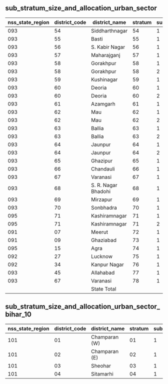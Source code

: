 ## sub_stratum_size_and_allocation_urban_sector
| nss_state_region | district_code | district_name | stratum | sub_stratum | size_zst | central_sample | state_sample |
|---|---|---|---|---|---|---|---|
| 093 | 54 | Siddharthnagar | 54 | 1 | 200 | 2 | 2 |
| 093 | 55 | Basti | 55 | 1 | 200 | 2 | 2 |
| 093 | 56 | S. Kabir Nagar | 56 | 1 | 170 | 2 | 2 |
| 093 | 57 | Maharajganj | 57 | 1 | 210 | 2 | 2 |
| 093 | 58 | Gorakhpur | 58 | 1 | 257 | 2 | 2 |
| 093 | 58 | Gorakhpur | 58 | 2 | 1096 | 6 | 6 |
| 093 | 59 | Kushinagar | 59 | 1 | 260 | 2 | 2 |
| 093 | 60 | Deoria | 60 | 1 | 280 | 2 | 2 |
| 093 | 60 | Deoria | 60 | 2 | 169 | 2 | 2 |
| 093 | 61 | Azamgarh | 61 | 1 | 492 | 4 | 4 |
| 093 | 62 | Mau | 62 | 1 | 315 | 2 | 2 |
| 093 | 62 | Mau | 62 | 2 | 347 | 2 | 2 |
| 093 | 63 | Ballia | 63 | 1 | 291 | 2 | 2 |
| 093 | 63 | Ballia | 63 | 2 | 155 | 2 | 2 |
| 093 | 64 | Jaunpur | 64 | 1 | 229 | 2 | 2 |
| 093 | 64 | Jaunpur | 64 | 2 | 202 | 2 | 2 |
| 093 | 65 | Ghazipur | 65 | 1 | 395 | 2 | 2 |
| 093 | 66 | Chandauli | 66 | 1 | 338 | 2 | 2 |
| 093 | 67 | Varanasi | 67 | 1 | 679 | 4 | 4 |
| 093 | 68 | S. R. Nagar Bhadohi | 68 | 1 | 345 | 2 | 2 |
| 093 | 69 | Mirzapur | 69 | 1 | 564 | 4 | 4 |
| 093 | 70 | Sonbhadra | 70 | 1 | 532 | 4 | 4 |
| 095 | 71 | Kashiramnagar | 71 | 1 | 279 | 2 | 2 |
| 095 | 71 | Kashiramnagar | 71 | 2 | 169 | 2 | 2 |
| 091 | 07 | Meerut | 72 | 1 | 2279 | 10 | 10 |
| 091 | 09 | Ghaziabad | 73 | 1 | 3381 | 10 | 10 |
| 095 | 15 | Agra | 74 | 1 | 2088 | 10 | 10 |
| 092 | 27 | Lucknow | 75 | 1 | 4366 | 12 | 12 |
| 092 | 34 | Kanpur Nagar | 76 | 1 | 4890 | 12 | 12 |
| 093 | 45 | Allahabad | 77 | 1 | 1867 | 8 | 8 |
| 093 | 67 | Varanasi | 78 | 1 | 1782 | 10 | 10 |
|  |  | State Total |  |  | 68434 | 356 | 356 |

## sub_stratum_size_and_allocation_urban_sector_bihar_10
| nss_state_region | district_code | district_name | stratum | sub_stratum | size_zst | central_sample | state_sample |
|---|---|---|---|---|---|---|---|
| 101 | 01 | Champaran (W) | 01 | 1 | 499 | 2 | 2 |
| 101 | 02 | Champaran (E) | 02 | 1 | 386 | 2 | 2 |
| 101 | 03 | Sheohar | 03 | 1 | 36 | 2 | 2 |
| 101 | 04 | Sitamarhi | 04 | 1 | 250 | 2 | 2 |
